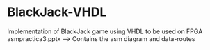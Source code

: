# BlackJack-VHDL

Implementation of BlackJack game using VHDL to be used on FPGA
asmpractica3.pptx --> Contains the asm diagram and data-routes


